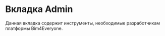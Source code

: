 # Вкладка Admin

Данная вкладка содержит инструменты, 
необходимые разработчикам платформы Bim4Everyone.